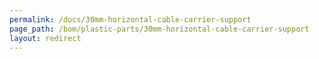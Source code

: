 ```yaml
---
permalink: /docs/30mm-horizontal-cable-carrier-support
page_path: /bom/plastic-parts/30mm-horizontal-cable-carrier-support
layout: redirect
---
```


